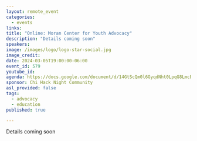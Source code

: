 ```yaml
---
layout: remote_event
categories:
  - events
links: 
title: "Online: Moran Center for Youth Advocacy"
description: "Details coming soon"
speakers:
image: /images/logo/logo-star-social.jpg
image_credit:
date: 2024-03-05T19:00:00-06:00
event_id: 579
youtube_id: 
agenda: https://docs.google.com/document/d/14GtScQm0l6GyqdNht0LpqG8LmcEF7i3COjNJ06PaTj8/edit#
sponsor: Chi Hack Night Community
asl_provided: false
tags: 
  - advocacy
  - education
published: true

---
```


Details coming soon